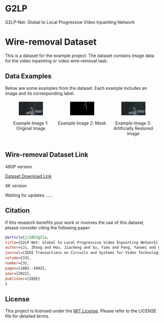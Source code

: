 # G2LP
G2LP-Net: Global to Local Progressive Video Inpainting Network
# Wire-removal Dataset

This is a dataset for the example project. The dataset contains image data for the video inpainting or video wire-removal task.

## Data Examples

Below are some examples from the dataset. Each example includes an image and its corresponding label.

<div style="display: flex; justify-content: space-between;">
  
  <div style="flex: 1; text-align: center; padding: 5px; max-width: 100%;">
    <img src="example/8m56s-GT/00000.png" style="width: 50%; height: auto;">
    <p>Example Image 1: Original Image</p>
  </div>
  
  <div style="flex: 1; text-align: center; padding: 5px; max-width: 100%;">
    <img src="example/8m56s-MASK/0001.png" style="width: 50%; height: auto;">
    <p>Example Image 2: Mask</p>
  </div>
  
  <div style="flex: 1; text-align: center; padding: 5px; max-width: 100%;">
    <img src="example/8m56s-IN/0001.png" style="width:50%; height: auto;">
    <p>Example Image 3: Artificially Restored Image</p>
  </div>
  
</div>




## Wire-removal Dataset Link

480P version

[Dataset Download Link](https://pan.baidu.com/s/1aKNL7l1tr_WPkyrfxAXqxw?pwd=xc17)

4K version

Waiting for updates ......

## Citation


If this research benefits your work or involves the use of this dataset, please consider citing the following paper:
   ```bibtex
@article{ji2022g2lp,
title={G2LP-Net: Global to Local Progressive Video Inpainting Network},
author={Ji, Zhong and Hou, Jiacheng and Su, Yimu and Pang, Yanwei and Li, Xuelong},
journal={IEEE Transactions on Circuits and Systems for Video Technology},
volume={33},
number={3},
pages={1082--1092},
year={2022},
publisher={IEEE}
}
```
## License

This project is licensed under the [MIT License](LICENSE). Please refer to the LICENSE file for detailed terms.
